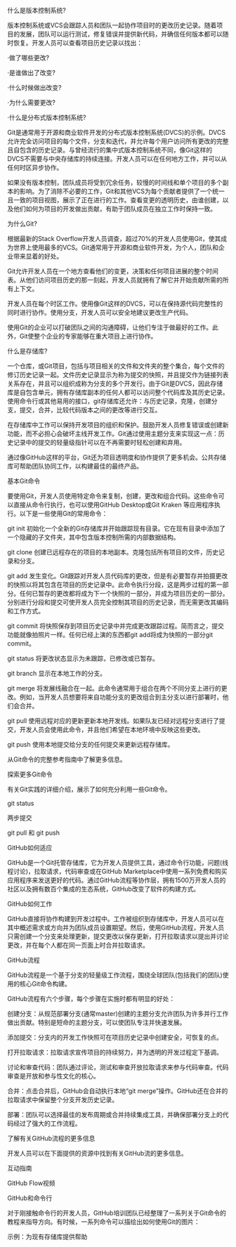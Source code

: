 什么是版本控制系统?

版本控制系统或VCS会跟踪人员和团队一起协作项目时的更改历史记录。随着项目的发展，团队可以运行测试，修复错误并提供新代码，并确信任何版本都可以随时恢复。开发人员可以查看项目历史记录以找出：

·做了哪些更改?

·是谁做出了改变?

·什么时候做出改变?

·为什么需要更改?

·什么是分布式版本控制系统?

Git是通常用于开源和商业软件开发的分布式版本控制系统(DVCS)的示例。DVCS允许完全访问项目的每个文件，分支和迭代，并允许每个用户访问所有更改的完整且自包含的历史记录。与曾经流行的集中式版本控制系统不同，像Git这样的DVCS不需要与中央存储库的持续连接。开发人员可以在任何地方工作，并可以从任何时区异步协作。

如果没有版本控制，团队成员将受到冗余任务，较慢的时间线和单个项目的多个副本的影响。为了消除不必要的工作，Git和其他VCS为每个贡献者提供了一个统一且一致的项目视图，展示了正在进行的工作。查看变更的透明历史，由谁创建，以及他们如何为项目的开发做出贡献，有助于团队成员在独立工作时保持一致。

为什么Git?

根据最新的Stack Overflow开发人员调查，超过70%的开发人员使用Git，使其成为世界上使用最多的VCS。Git通常用于开源和商业软件开发，为个人，团队和企业带来显着的好处。

Git允许开发人员在一个地方查看他们的变更，决策和任何项目进展的整个时间表。从他们访问项目历史的那一刻起，开发人员就拥有了解它并开始贡献所需的所有上下文。

开发人员在每个时区工作。使用像Git这样的DVCS，可以在保持源代码完整性的同时进行协作。使用分支，开发人员可以安全地建议更改生产代码。

使用Git的企业可以打破团队之间的沟通障碍，让他们专注于做最好的工作。此外，Git使整个企业的专家能够在重大项目上进行协作。

什么是存储库?

一个仓库，或Git项目，包括与项目相关的文件和文件夹的整个集合，每个文件的修订历史记录一起。文件历史记录显示为称为提交的快照，并且提交作为链接列表关系存在，并且可以组织成称为分支的多个开发行。由于Git是DVCS，因此存储库是自包含单元，拥有存储库副本的任何人都可以访问整个代码库及其历史记录。使用命令行或其他易用的接口，git存储库还允许：与历史记录，克隆，创建分支，提交，合并，比较代码版本之间的更改等进行交互。

在存储库中工作可以保持开发项目的组织和保护。鼓励开发人员修复错误或创建新功能，而不必担心会破坏主线开发工作。Git通过使用主题分支来实现这一点：历史记录中的提交的轻量级指针可以在不再需要时轻松创建和弃用。

通过像GitHub这样的平台，Git还为项目透明度和协作提供了更多机会。公共存储库可帮助团队协同工作，以构建最佳的最终产品。

基本Git命令

要使用Git，开发人员使用特定命令来复制，创建，更改和组合代码。这些命令可以直接从命令行执行，也可以使用GitHub Desktop或Git Kraken 等应用程序执行。以下是一些使用Git的常用命令：

git init
初始化一个全新的Git存储库并开始跟踪现有目录。它在现有目录中添加了一个隐藏的子文件夹，其中包含版本控制所需的内部数据结构。

git clone
创建已远程存在的项目的本地副本。克隆包括所有项目的文件，历史记录和分支。

git add
发生变化。Git跟踪对开发人员代码库的更改，但是有必要暂存并拍摄更改的快照以将其包含在项目的历史记录中。此命令执行分段，这是两步过程的第一部分。任何已暂存的更改都将成为下一个快照的一部分，并成为项目历史的一部分。分别进行分段和提交可使开发人员完全控制其项目的历史记录，而无需更改其编码和工作方式。

git commit
将快照保存到项目历史记录中并完成更改跟踪过程。简而言之，提交功能就像拍照片一样。任何已经上演的东西都git add将成为快照的一部分git commit。

git status
将更改状态显示为未跟踪，已修改或已暂存。

git branch
显示在本地工作的分支。

git merge
将发展线融合在一起。此命令通常用于组合在两个不同分支上进行的更改。例如，当开发人员想要将来自功能分支的更改组合到主分支以进行部署时，他们会合并。

git pull
使用远程对应的更新更新本地开发线。如果队友已经对远程分支进行了提交，开发人员会使用此命令，并且他们希望在本地环境中反映这些更改。

git push
使用本地提交给分支的任何提交来更新远程存储库。

从Git命令的完整参考指南中了解更多信息。

探索更多Git命令

有关Git实践的详细介绍，展示了如何充分利用一些Git命令。

git status

两步提交

git pull 和 git push

GitHub如何适应

GitHub是一个Git托管存储库，它为开发人员提供工具，通过命令行功能，问题(线程讨论)，拉取请求，代码审查或在GitHub Marketplace中使用一系列免费和购买应用程序来发送更好的代码。通过GitHub流程等协作层，拥有1500万开发人员的社区以及拥有数百个集成的生态系统，GitHub改变了软件的构建方式。

GitHub如何工作

GitHub直接将协作构建到开发过程中。工作被组织到存储库中，开发人员可以在其中概述需求或方向并为团队成员设置期望。然后，使用GitHub流程，开发人员只需创建一个分支来处理更新，提交更改以保存更新，打开拉取请求以提出并讨论更改，并在每个人都在同一页面上时合并拉取请求。

GitHub流程

GitHub流程是一个基于分支的轻量级工作流程，围绕全球团队(包括我们的团队)使用的核心Git命令构建。

GitHub流程有六个步骤，每个步骤在实施时都有明显的好处：

创建分支：从规范部署分支(通常master)创建的主题分支允许团队为许多并行工作做出贡献。特别是短命的主题分支，可以使团队专注并快速发展。

添加提交：分支内的开发工作快照可在项目历史记录中创建安全，可恢复的点。

打开拉取请求：拉取请求宣传项目的持续努力，并为透明的开发过程定下基调。

讨论和审查代码：团队通过评论，测试和审查开放拉取请求来参与代码审查。代码审查是开放和参与性文化的核心。

合并：点击合并后，GitHub会自动执行本地“git merge”操作。GitHub还在合并的拉取请求中保留整个分支开发历史记录。

部署：团队可以选择最佳的发布周期或合并持续集成工具，并确保部署分支上的代码经过了强大的工作流程。

了解有关GitHub流程的更多信息

开发人员可以在下面提供的资源中找到有关GitHub流的更多信息。

互动指南

GitHub Flow视频

GitHub和命令行

对于刚接触命令行的开发人员，GitHub培训团队已经整理了一系列关于Git命令的教程来指导方向。有时候，一系列命令可以描绘出如何使用Git的图片：

示例：为现有存储库提供帮助

